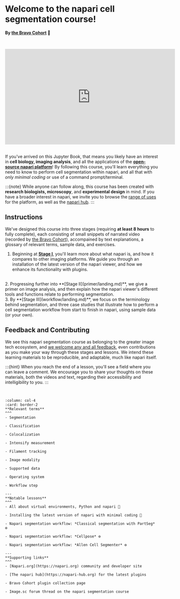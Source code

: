 # Welcome to the napari cell segmentation course!

**By [the Bravo Cohort](https://chanzuckerberg.com/science/programs-resources/imaging/) 🔬**

<br><center><iframe width="560" height="315" src="https://www.youtube.com/embed/VXdFOcBCto4" title="YouTube video player" frameborder="0" allow="accelerometer; autoplay; clipboard-write; encrypted-media; gyroscope; picture-in-picture" allowfullscreen></iframe></center> <br>

If you've arrived on this Jupyter Book, that means you likely have an interest in **cell biology, imaging analysis**, and all the applications of the [**open-source napari platform**](https://www.napari.org)! By following this course, you'll learn everything you need to know to perform cell segmentation within napari, and all that with *only minimal coding* or use of a command prompt/terminal. 

:::{note}
While anyone can follow along, this course has been created with **research biologists, microscopy**, and **experimental design** in mind. If you have a broader interest in napari, we invite you to browse the [range of uses](https://www.napari.org/gallery.html) for the platform, as well as the [napari hub](https://www.napari-hub.com).
:::

## Instructions

We've designed this course into three stages (requiring **at least 8 hours** to fully complete), each consisting of small snippets of narrated video (recorded by [the Bravo Cohort](preface/landing.md)), accompained by text explanations, a glossary of relevant terms, sample data, and exercises. 

1. Beginning at **[Stage I](onboard/landing.md)**, you'll learn more about what napari is, and how it compares to other imaging platforms. We guide you through an installation of the latest version of the napari viewer, and how we enhance its functionality with plugins.    
  <br>
2. Progressing further into **[Stage II](primer/landing.md)**, we give a primer on image analysis, and then explain how the napari viewer's different tools and functions relate to performing segmentation.  
  <br>
3. By **[Stage III](workflow/landing.md)**, we focus on the terminology behind segmentation, and three case studies that illustrate how to perform a cell segmentation workflow from start to finish in napari, using sample data (or your own). 

## Feedback and Contributing

We see this napari segmentation course as belonging to the greater image tech ecosystem, and [we welcome any and all feedback](https://github.com/chanzuckerberg/napari-segmentation-workshop), even contributions as you make your way through these stages and lessons. We intend these learning materials to be reproducible, and adaptable, much like napari itself. 

:::{hint}
When you reach the end of a lesson, you'll see a field where you can leave a comment. We encourage you to share your thoughts on these materials, both the videos and text, regarding their accessibility and intelligibility to you. 
:::
 
<br>

````{panels}
:column: col-4
:card: border-2
**Relevant terms**
^^^
- Segmentation  
  
- Classification  
  
- Colocalization  
  
- Intensify measurement   
  
- Filament tracking  
  
- Image modality   
  
- Supported data  
  
- Operating system  
  
- Workflow step  
  
---
**Notable lessons**
^^^
- All about virtual environments, Python and napari 🐍
  
- Installing the latest version of napari with minimal coding 💽  

- Napari segmentation workflow: *Classical segmentation with PartSeg* ⚙️
  
- Napari segmentation workflow: *Cellpose* ⚙️
  
- Napari segmentation workflow: *Allen Cell Segmenter* ⚙️
  
---
**Supporting links**
^^^
- [Napari.org](https://napari.org) community and developer site

- [The napari hub](https://napari-hub.org) for the latest plugins

- Bravo Cohort plugin collection page   

- Image.sc forum thread on the napari segmentation course  

````


